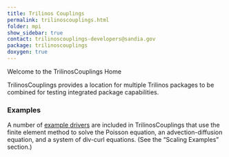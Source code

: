 ```yaml
---
title: Trilinos Couplings
permalink: trilinoscouplings.html
folder: mpi
show_sidebar: true
contact: trilinoscouplings-developers@sandia.gov
package: trilinoscouplings
doxygen: true
---
```


Welcome to the TrilinosCouplings Home

TrilinosCouplings provides a location for multiple Trilinos packages to be combined for testing integrated package capabilities.

### Examples

A number of [example drivers](http://trilinos.org/docs/dev/packages/trilinoscouplings/doc/html/index.html#trilinoscouplings_scaling_ex) are included in TrilinosCouplings that use the finite element method to solve the Poisson equation, an advection-diffusion equation, and a system of div-curl equations. (See the “Scaling Examples” section.)
